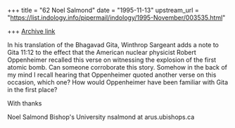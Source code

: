 +++
title = "62 Noel Salmond"
date = "1995-11-13"
upstream_url = "https://list.indology.info/pipermail/indology/1995-November/003535.html"

+++
[Archive link](https://list.indology.info/pipermail/indology/1995-November/003535.html)

In his translation of the Bhagavad Gita, Winthrop Sargeant adds a note 
to Gita 11:12 to the effect that the American nuclear physicist Robert 
Oppenheimer recalled this verse on witnessing the explosion of the 
first atomic bomb.
Can someone corroborate this story. Somehow in the 
back of my mind I recall hearing that Oppenheimer quoted another verse 
on this occasion, which one? How would Oppenheimer have been familiar 
with Gita in the first place?

With thanks

Noel Salmond
Bishop's University
nsalmond at arus.ubishops.ca






